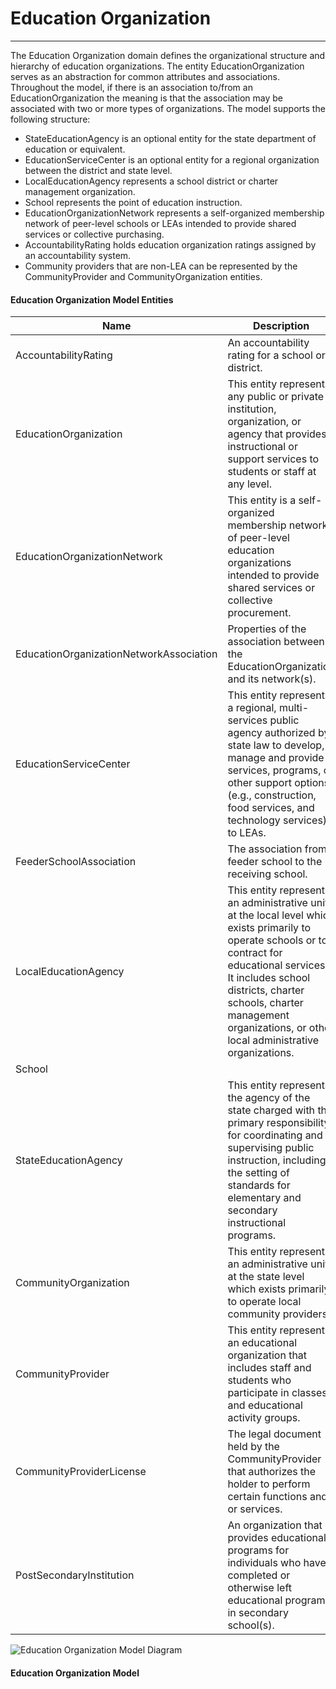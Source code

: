 # Education Organization
---
The Education Organization domain defines the organizational structure and hierarchy of education organizations. The entity EducationOrganization serves as an abstraction for common attributes and associations. Throughout the model, if there is an association to/from an EducationOrganization the meaning is that the association may be associated with two or more types of organizations. The model supports the following structure:
* StateEducationAgency is an optional entity for the state department of education or equivalent.
* EducationServiceCenter is an optional entity for a regional organization between the district and state level.
* LocalEducationAgency represents a school district or charter management organization.
* School represents the point of education instruction.
* EducationOrganizationNetwork represents a self-organized membership network of peer-level schools or LEAs intended to provide shared services or collective purchasing.
* AccountabilityRating holds education organization ratings assigned by an accountability system.
* Community providers that are non-LEA can be represented by the CommunityProvider and CommunityOrganization entities.



#### Education Organization Model Entities

| Name        | Description  |
|-----------------|------------------|
| AccountabilityRating | An accountability rating for a school or district. |
| EducationOrganization | This entity represents any public or private institution, organization, or agency that provides instructional or support services to students or staff at any level. |
| EducationOrganizationNetwork | This entity is a self-organized membership network of peer-level education organizations intended to provide shared services or collective procurement. |
| EducationOrganizationNetworkAssociation | Properties of the association between the EducationOrganization and its network(s). |
| EducationServiceCenter | This entity represents a regional, multi-services public agency authorized by state law to develop, manage and provide services, programs, or other support options (e.g., construction, food services, and technology services) to LEAs. |
| FeederSchoolAssociation | The association from feeder school to the receiving school. |
| LocalEducationAgency | This entity represents an administrative unit at the local level which exists primarily to operate schools or to contract for educational services. It includes school districts, charter schools, charter management organizations, or other local administrative organizations. |
| School |  |
| StateEducationAgency | This entity represents the agency of the state charged with the primary responsibility for coordinating and supervising public instruction, including the setting of standards for elementary and secondary instructional programs. |
| CommunityOrganization | This entity represents an administrative unit at the state level which exists primarily to operate local community providers. |
| CommunityProvider | This entity represents an educational organization that includes staff and students who participate in classes and educational activity groups. |
| CommunityProviderLicense | The legal document held by the CommunityProvider that authorizes the holder to perform certain functions and or services. |
| PostSecondaryInstitution | An organization that provides educational programs for individuals who have completed or otherwise left educational programs in secondary school(s). |


![Education Organization Model Diagram](/path/to/domain-model.png)
#### Education Organization Model  

